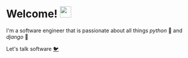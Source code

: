 # Welcome! <img src="https://raw.githubusercontent.com/MartinHeinz/MartinHeinz/master/wave.gif" width="30px">

I'm a software engineer that is passionate about all things _python_ 🐍 and _django_ 🎸

Let's talk software [🐦](https://twitter.com/_curtisim0)
